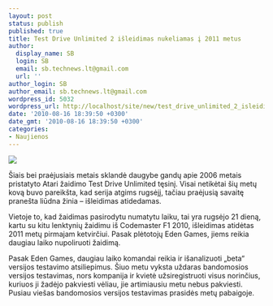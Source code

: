 ```yaml
---
layout: post
status: publish
published: true
title: Test Drive Unlimited 2 išleidimas nukeliamas į 2011 metus
author:
  display_name: SB
  login: SB
  email: sb.technews.lt@gmail.com
  url: ''
author_login: SB
author_email: sb.technews.lt@gmail.com
wordpress_id: 5032
wordpress_url: http://localhost/site/new/test_drive_unlimited_2_isleidimas_nukeliamas_i_2011_metus/
date: '2010-08-16 18:39:50 +0300'
date_gmt: '2010-08-16 18:39:50 +0300'
categories:
- Naujienos
---
```

<div class="imgright"><img src="http://www.part.lt/img/8aef1a100b63d70813de69818216627a386.jpg"  /></div>
<p>Šiais bei praėjusiais metais sklandė daugybe gandų apie 2006 metais pristatyto Atari žaidimo Test Drive Unlimited tęsinį. Visai netikėtai šių metų kovą buvo pareikšta, kad serija atgims rugsėjį, tačiau praėjusią savaitę pranešta liūdna žinia – išleidimas atidedamas.</p>
<p>Vietoje to, kad žaidimas pasirodytu numatytu laiku, tai yra rugsėjo 21 dieną, kartu su kitu lenktynių žaidimu iš Codemaster F1 2010, išleidimas atidėtas 2011 metų pirmajam ketvirčiui. Pasak plėtotojų Eden Games, jiems reikia daugiau laiko nupoliruoti žaidimą.</p>
<p>Pasak Eden Games, daugiau laiko komandai reikia ir išanalizuoti „beta“ versijos testavimo atsiliepimus. Šiuo metu vyksta uždaras bandomosios versijos testavimas, nors kompanija ir kvietė užsiregistruoti visus norinčius, kuriuos ji žadėjo pakviesti vėliau, jie artimiausiu metu nebus pakviesti. Pusiau viešas bandomosios versijos testavimas prasidės metų pabaigoje.<br /></p>
